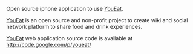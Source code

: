 Open source iphone application to use [YouEat](http://www.youeat.org).

[YouEat](http://www.youeat.org) is an open source and non-profit project to create wiki and social network platform to share food and drink experiences.

[YouEat](http://www.youeat.org) web application source code is available at http://code.google.com/p/youeat/